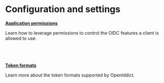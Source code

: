 # Configuration and settings

<div class="row">
    <div class="col-md-4">
        <div class="panel panel-default" style="min-height: 120px;">
            <div class="panel-body">
                <p><strong><a href="application-permissions.md">Application permissions</a></strong></p>
                <p>Learn how to leverage permissions to control the OIDC features a client is allowed to use.</p>
            </div>
        </div>
    </div>
    <div class="col-md-4">
        <div class="panel panel-default" style="min-height: 120px;">
            <div class="panel-body">
                <p><strong><a href="token-formats.md">Token formats</a></strong></p>
                <p>Learn more about the token formats supported by OpenIddict.</p>
            </div>
        </div>
    </div>
</div>